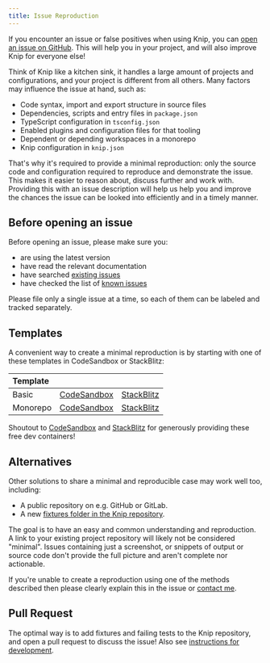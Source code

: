 ```yaml
---
title: Issue Reproduction
---
```


If you encounter an issue or false positives when using Knip, you can [open an
issue on GitHub][1]. This will help you in your project, and will also improve
Knip for everyone else!

Think of Knip like a kitchen sink, it handles a large amount of projects and
configurations, and your project is different from all others. Many factors may
influence the issue at hand, such as:

- Code syntax, import and export structure in source files
- Dependencies, scripts and entry files in `package.json`
- TypeScript configuration in `tsconfig.json`
- Enabled plugins and configuration files for that tooling
- Dependent or depending workspaces in a monorepo
- Knip configuration in `knip.json`

That's why it's required to provide a minimal reproduction: only the source code
and configuration required to reproduce and demonstrate the issue. This makes it
easier to reason about, discuss further and work with. Providing this with an
issue description will help us help you and improve the chances the issue can be
looked into efficiently and in a timely manner.

## Before opening an issue

Before opening an issue, please make sure you:

- are using the latest version
- have read the relevant documentation
- have searched [existing issues][1]
- have checked the list of [known issues][2]

Please file only a single issue at a time, so each of them can be labeled and
tracked separately.

## Templates

A convenient way to create a minimal reproduction is by starting with one of
these templates in CodeSandbox or StackBlitz:

| Template |                  |                 |
| :------- | ---------------- | --------------- |
| Basic    | [CodeSandbox][3] | [StackBlitz][4] |
| Monorepo | [CodeSandbox][5] | [StackBlitz][6] |

Shoutout to [CodeSandbox][7] and [StackBlitz][8] for generously providing these
free dev containers!

## Alternatives

Other solutions to share a minimal and reproducible case may work well too,
including:

- A public repository on e.g. GitHub or GitLab.
- A new [fixtures folder in the Knip repository][9].

The goal is to have an easy and common understanding and reproduction. A link to
your existing project repository will likely not be considered "minimal". Issues
containing just a screenshot, or snippets of output or source code don't provide
the full picture and aren't complete nor actionable.

If you're unable to create a reproduction using one of the methods described
then please clearly explain this in the issue or [contact me][10].

## Pull Request

The optimal way is to add fixtures and failing tests to the Knip repository, and
open a pull request to discuss the issue! Also see [instructions for
development][11].

[1]: https://github.com/webpro-nl/knip/issues?q=is%3Aissue
[2]: https://knip.dev/reference/known-issues
[3]:
  https://codesandbox.io/p/devbox/github/webpro-nl/knip/main/templates/issue-reproduction/basic
[4]:
  https://stackblitz.com/github/webpro-nl/knip/tree/main/templates/issue-reproduction/basic
[5]:
  https://codesandbox.io/p/devbox/github/webpro-nl/knip/main/templates/issue-reproduction/monorepo
[6]:
  https://stackblitz.com/github/webpro-nl/knip/tree/main/templates/issue-reproduction/monorepo
[7]: https://codesandbox.io
[8]: https://stackblitz.com
[9]: https://github.com/webpro-nl/knip/tree/main/packages/knip/fixtures
[10]: https://github.com/webpro
[11]: https://github.com/webpro-nl/knip/blob/main/.github/DEVELOPMENT.md
